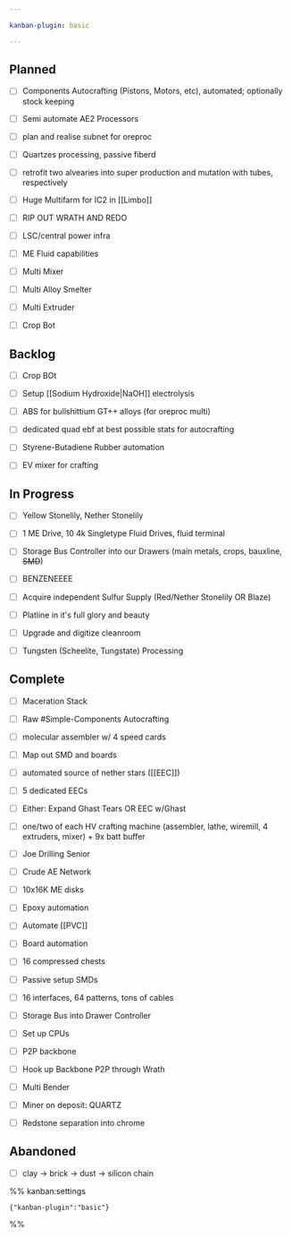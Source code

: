 ```yaml
---

kanban-plugin: basic

---
```


## Planned

- [ ] Components Autocrafting (Pistons, Motors, etc), automated; optionally stock keeping
- [ ] Semi automate AE2 Processors
- [ ] plan and realise subnet for oreproc
- [ ] Quartzes processing, passive fiberd
- [ ] retrofit two alvearies into super production and mutation with tubes, respectively
- [ ] Huge Multifarm for IC2 in [[Limbo]]
- [ ] RIP OUT WRATH AND REDO
- [ ] LSC/central power infra
- [ ] ME Fluid capabilities
- [ ] Multi Mixer
- [ ] Multi Alloy Smelter
- [ ] Multi Extruder
- [ ] Crop Bot


## Backlog

- [ ] Crop BOt
- [ ] Setup [[Sodium Hydroxide|NaOH]] electrolysis
- [ ] ABS for bullshittium GT++ alloys (for oreproc multi)
- [ ] dedicated quad ebf at best possible stats for autocrafting
- [ ] Styrene-Butadiene Rubber automation
- [ ] EV mixer for crafting


## In Progress

- [ ] Yellow Stonelily, Nether Stonelily
- [ ] 1 ME Drive, 10 4k Singletype Fluid Drives, fluid terminal
- [ ] Storage Bus Controller into our Drawers (main metals, crops, bauxline, ~~SMD~~)
- [ ] BENZENEEEE
- [ ] Acquire independent Sulfur Supply (Red/Nether Stonelily OR Blaze)
- [ ] Platline in it's full glory and beauty
- [ ] Upgrade and digitize cleanroom
- [ ] Tungsten (Scheelite, Tungstate) Processing


## Complete

- [ ] Maceration Stack
- [ ] Raw #Simple-Components Autocrafting
- [ ] molecular assembler w/ 4 speed cards
- [ ] Map out SMD and boards
- [ ] automated source of nether stars ([[EEC]])
- [ ] 5 dedicated EECs
- [ ] Either: Expand Ghast Tears OR EEC w/Ghast
- [ ] one/two of each HV crafting machine (assembler, lathe, wiremill, 4 extruders, mixer) + 9x batt buffer
- [ ] Joe Drilling Senior
- [ ] Crude AE Network
- [ ] 10x16K ME disks
- [ ] Epoxy automation
- [ ] Automate [[PVC]]
- [ ] Board automation
- [ ] 16 compressed chests
- [ ] Passive setup SMDs
- [ ] 16 interfaces, 64 patterns, tons of cables
- [ ] Storage Bus into Drawer Controller
- [ ] Set up CPUs
- [ ] P2P backbone
- [ ] Hook up Backbone P2P through Wrath
- [ ] Multi Bender
- [ ] Miner on deposit: QUARTZ
- [ ] Redstone separation into chrome


## Abandoned

- [ ] clay -> brick -> dust -> silicon chain




%% kanban:settings
```
{"kanban-plugin":"basic"}
```
%%